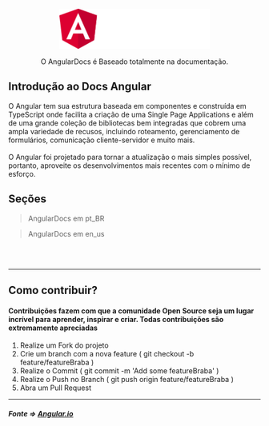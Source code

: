 <p align="center">
    <img src="./img/logoAngular.png" height="80" width="300">
</p>
<p align="center">
   O AngularDocs é Baseado totalmente na documentação.
</p>



## Introdução ao Docs Angular 


O Angular tem sua estrutura baseada em componentes e construída em TypeScript onde facilita a criação de uma Single Page Applications e além de uma grande coleção de bibliotecas bem integradas que cobrem uma ampla variedade de recusos, incluindo roteamento, gerenciamento de formulários, comunicação cliente-servidor e muito mais.
</br>
</br>
O Angular foi projetado para tornar a atualização o mais simples possível, portanto, aproveite os desenvolvimentos mais recentes com o mínimo de esforço.

## Seções
>AngularDocs em pt_BR </br>

>AngularDocs em en_us

</br>
</br>
<hr>

## Como contribuir?
#### Contribuições fazem com que a comunidade Open Source seja um lugar incrível para aprender, inspirar e criar. Todas contribuições são extremamente apreciadas

1. Realize um Fork do projeto
2. Crie um branch com a nova feature ( git checkout -b feature/featureBraba )
3. Realize o Commit ( git commit -m 'Add some featureBraba' )
4. Realize o Push no Branch ( git push origin feature/featureBraba )
5. Abra um Pull Request

<hr>

##### Fonte => <a href="https://angular.io">Angular.io</a>
